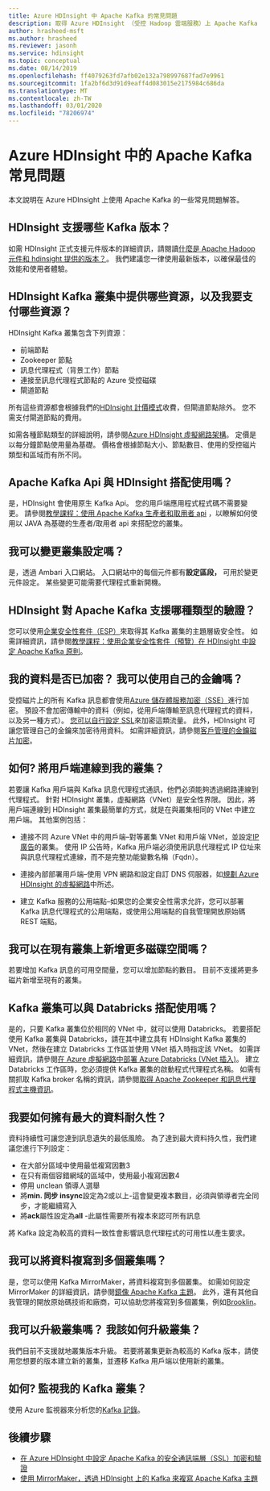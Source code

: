 ```yaml
---
title: Azure HDInsight 中 Apache Kafka 的常見問題
description: 取得 Azure HDInsight （受控 Hadoop 雲端服務）上 Apache Kafka 的常見問題解答。
author: hrasheed-msft
ms.author: hrasheed
ms.reviewer: jasonh
ms.service: hdinsight
ms.topic: conceptual
ms.date: 08/14/2019
ms.openlocfilehash: ff4079263fd7afb02e132a798997687fad7e9961
ms.sourcegitcommit: 1fa2bf6d3d91d9eaff4d083015e2175984c686da
ms.translationtype: MT
ms.contentlocale: zh-TW
ms.lasthandoff: 03/01/2020
ms.locfileid: "78206974"
---
```

# <a name="frequently-asked-questions-about-apache-kafka-in-azure-hdinsight"></a>Azure HDInsight 中的 Apache Kafka 常見問題

本文說明在 Azure HDInsight 上使用 Apache Kafka 的一些常見問題解答。

## <a name="what-kafka-versions-are-supported-by-hdinsight"></a>HDInsight 支援哪些 Kafka 版本？

如需 HDInsight 正式支援元件版本的詳細資訊，請閱讀[什麼是 Apache Hadoop 元件和 hdinsight 提供的版本？](../hdinsight-component-versioning.md#supported-hdinsight-versions)。 我們建議您一律使用最新版本，以確保最佳的效能和使用者體驗。

## <a name="what-resources-are-provided-in-an-hdinsight-kafka-cluster-and-what-resources-am-i-charged-for"></a>HDInsight Kafka 叢集中提供哪些資源，以及我要支付哪些資源？

HDInsight Kafka 叢集包含下列資源：

* 前端節點
* Zookeeper 節點
* 訊息代理程式（背景工作）節點 
* 連接至訊息代理程式節點的 Azure 受控磁碟
* 閘道節點

所有這些資源都會根據我們的[HDInsight 計價模式](https://azure.microsoft.com/pricing/details/hdinsight/)收費，但閘道節點除外。 您不需支付閘道節點的費用。

如需各種節點類型的詳細說明，請參閱[Azure HDInsight 虛擬網路架構](../hdinsight-virtual-network-architecture.md)。 定價是以每分鐘節點使用量為基礎。 價格會根據節點大小、節點數目、使用的受控磁片類型和區域而有所不同。

## <a name="do-apache-kafka-apis-work-with-hdinsight"></a>Apache Kafka Api 與 HDInsight 搭配使用嗎？

是，HDInsight 會使用原生 Kafka Api。 您的用戶端應用程式程式碼不需要變更。 請參閱[教學課程：使用 Apache Kafka 生產者和取用者 api](./apache-kafka-producer-consumer-api.md) ，以瞭解如何使用以 JAVA 為基礎的生產者/取用者 api 來搭配您的叢集。

## <a name="can-i-change-cluster-configurations"></a>我可以變更叢集設定嗎？

是，透過 Ambari 入口網站。 入口網站中的每個元件都有**設定區段，** 可用於變更元件設定。 某些變更可能需要代理程式重新開機。

## <a name="what-type-of-authentication-does-hdinsight-support-for-apache-kafka"></a>HDInsight 對 Apache Kafka 支援哪種類型的驗證？

您可以使用[企業安全性套件（ESP）](../domain-joined/apache-domain-joined-architecture.md)來取得其 Kafka 叢集的主題層級安全性。 如需詳細資訊，請參閱[教學課程：使用企業安全性套件（預覽）在 HDInsight 中設定 Apache Kafka 原則](../domain-joined/apache-domain-joined-run-kafka.md)。

## <a name="is-my-data-encrypted-can-i-use-my-own-keys"></a>我的資料是否已加密？ 我可以使用自己的金鑰嗎？

受控磁片上的所有 Kafka 訊息都會使用[Azure 儲存體服務加密（SSE）](../../storage/common/storage-service-encryption.md)進行加密。 預設不會加密傳輸中的資料（例如，從用戶端傳輸至訊息代理程式的資料，以及另一種方式）。 [您可以自行設定 SSL](./apache-kafka-ssl-encryption-authentication.md)來加密這類流量。 此外，HDInsight 可讓您管理自己的金鑰來加密待用資料。 如需詳細資訊，請參閱[客戶管理的金鑰磁片加密](../disk-encryption.md)。

## <a name="how-do-i-connect-clients-to-my-cluster"></a>如何? 將用戶端連線到我的叢集？

若要讓 Kafka 用戶端與 Kafka 訊息代理程式通訊，他們必須能夠透過網路連線到代理程式。 針對 HDInsight 叢集，虛擬網路（VNet）是安全性界限。 因此，將用戶端連線到 HDInsight 叢集最簡單的方式，就是在與叢集相同的 VNet 中建立用戶端。 其他案例包括：

* 連接不同 Azure VNet 中的用戶端–對等叢集 VNet 和用戶端 VNet，並設定[IP 廣告](apache-kafka-connect-vpn-gateway.md#configure-kafka-for-ip-advertising)的叢集。 使用 IP 公告時，Kafka 用戶端必須使用訊息代理程式 IP 位址來與訊息代理程式連線，而不是完整功能變數名稱（Fqdn）。

* 連接內部部署用戶端–使用 VPN 網路和設定自訂 DNS 伺服器，如[規劃 Azure HDInsight 的虛擬網路](../hdinsight-plan-virtual-network-deployment.md)中所述。

* 建立 Kafka 服務的公用端點–如果您的企業安全性需求允許，您可以部署 Kafka 訊息代理程式的公用端點，或使用公用端點的自我管理開放原始碼 REST 端點。

## <a name="can-i-add-more-disk-space-on-an-existing-cluster"></a>我可以在現有叢集上新增更多磁碟空間嗎？

若要增加 Kafka 訊息的可用空間量，您可以增加節點的數目。 目前不支援將更多磁片新增至現有的叢集。

## <a name="can-a-kafka-cluster-work-with-databricks"></a>Kafka 叢集可以與 Databricks 搭配使用嗎？ 

是的，只要 Kafka 叢集位於相同的 VNet 中，就可以使用 Databricks。 若要搭配使用 Kafka 叢集與 Databricks，請在其中建立具有 HDInsight Kafka 叢集的 VNet，然後在建立 Databricks 工作區並使用 VNet 插入時指定該 VNet。 如需詳細資訊，請參閱[在 Azure 虛擬網路中部署 Azure Databricks (VNet 插入)](https://docs.microsoft.com/azure/databricks/administration-guide/cloud-configurations/azure/vnet-inject)。 建立 Databricks 工作區時，您必須提供 Kafka 叢集的啟動程式代理程式名稱。 如需有關抓取 Kafka broker 名稱的資訊，請參閱[取得 Apache Zookeeper 和訊息代理程式主機資訊](https://docs.microsoft.com/azure/hdinsight/kafka/apache-kafka-get-started#getkafkainfo)。

## <a name="how-can-i-have-maximum-data-durability"></a>我要如何擁有最大的資料耐久性？

資料持續性可讓您達到訊息遺失的最低風險。 為了達到最大資料持久性，我們建議您進行下列設定：

* 在大部分區域中使用最低複寫因數3
* 在只有兩個容錯網域的區域中，使用最小複寫因數4
* 停用 unclean 領導人選舉
* 將**min. 同步 insync**設定為2或以上-這會變更複本數目，必須與領導者完全同步，才能繼續寫入
* 將**ack**屬性設定為**all** -此屬性需要所有複本來認可所有訊息

將 Kafka 設定為較高的資料一致性會影響訊息代理程式的可用性以產生要求。

## <a name="can-i-replicate-my-data-to-multiple-clusters"></a>我可以將資料複寫到多個叢集嗎？

是，您可以使用 Kafka MirrorMaker，將資料複寫到多個叢集。 如需如何設定 MirrorMaker 的詳細資訊，請參閱[鏡像 Apache Kafka 主題](apache-kafka-mirroring.md)。 此外，還有其他自我管理的開放原始碼技術和廠商，可以協助您將複寫到多個叢集，例如[Brooklin](https://github.com/linkedin/Brooklin/)。

## <a name="can-i-upgrade-my-cluster-how-should-i-upgrade-my-cluster"></a>我可以升級叢集嗎？ 我該如何升級叢集？

我們目前不支援就地叢集版本升級。 若要將叢集更新為較高的 Kafka 版本，請使用您想要的版本建立新的叢集，並遷移 Kafka 用戶端以使用新的叢集。

## <a name="how-do-i-monitor-my-kafka-cluster"></a>如何? 監視我的 Kafka 叢集？

使用 Azure 監視器來分析您的[Kafka 記錄](./apache-kafka-log-analytics-operations-management.md)。

## <a name="next-steps"></a>後續步驟

* [在 Azure HDInsight 中設定 Apache Kafka 的安全通訊端層（SSL）加密和驗證](./apache-kafka-ssl-encryption-authentication.md)
* [使用 MirrorMaker，透過 HDInsight 上的 Kafka 來複寫 Apache Kafka 主題](./apache-kafka-mirroring.md)
